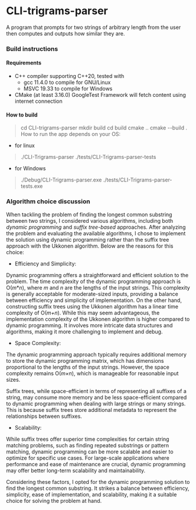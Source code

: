 # CLI-trigrams-parser
A program that prompts for two strings of arbitrary length from the user then computes and outputs how similar they are.

### Build instructions

#### Requirements
* C++ compiler supporting C++20, tested with
    * gcc 11.4.0 to compile for GNU/Linux
    * MSVC 19.33 to compile for Windows
* CMake (at least 3.16.0)
GoogleTest Framework will fetch content using internet connection

#### How to build
> cd CLI-trigrams-parser
> mkdir build
> cd build
> cmake ..
> cmake --build .
How to run the app depends on your OS:
* for linux
> ./CLI-Trigrams-parser
> ./tests/CLI-Trigrams-parser-tests

* for Windows
> ./Debug/CLI-Trigrams-parser.exe
> ./tests/CLI-Trigrams-parser-tests.exe

### Algorithm choice discussion
When tackling the problem of finding the longest common substring between two strings, I considered various algorithms, including both *dynamic programming* and *suffix tree-based* approaches. After analyzing the problem and evaluating the available algorithms, I chose to implement the solution using dynamic programming rather than the suffix tree approach with the Ukkonen algorithm. Below are the reasons for this choice:

* Efficiency and Simplicity:

Dynamic programming offers a straightforward and efficient solution to the problem. The time complexity of the dynamic programming approach is O(*m***n*), where *m* and *n* are the lengths of the input strings. This complexity is generally acceptable for moderate-sized inputs, providing a balance between efficiency and simplicity of implementation.
On the other hand, constructing suffix trees using the Ukkonen algorithm has a linear time complexity of O(*m+n*). While this may seem advantageous, the implementation complexity of the Ukkonen algorithm is higher compared to dynamic programming. It involves more intricate data structures and algorithms, making it more challenging to implement and debug.

* Space Complexity:

The dynamic programming approach typically requires additional memory to store the dynamic programming matrix, which has dimensions proportional to the lengths of the input strings. However, the space complexity remains O(*m×n*), which is manageable for reasonable input sizes.

Suffix trees, while space-efficient in terms of representing all suffixes of a string, may consume more memory and be less space-efficient compared to dynamic programming when dealing with large strings or many strings. This is because suffix trees store additional metadata to represent the relationships between suffixes.

* Scalability:

While suffix trees offer superior time complexities for certain string matching problems, such as finding repeated substrings or pattern matching, dynamic programming can be more scalable and easier to optimize for specific use cases. For large-scale applications where performance and ease of maintenance are crucial, dynamic programming may offer better long-term scalability and maintainability.

Considering these factors, I opted for the dynamic programming solution to find the longest common substring. It strikes a balance between efficiency, simplicity, ease of implementation, and scalability, making it a suitable choice for solving the problem at hand.
